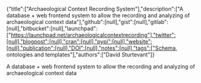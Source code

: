 {"title":["Archaeological Context Recording System"],"description":["A database + web frontend system to allow the recording and analyzing of archaeological context data"],"github":[null],"gist":[null],"gitlab":[null],"bitbucket":[null],"launchpad":["https://launchpad.net/archaeologicalcontextrecording"],"twitter":[null],"blogpost":[null],"cran":[null],"pypi":[null],"website":[null],"publication":[null],"DOI":[null],"notes":[null],"tags":["Schema, ontologies and templates"],"authors":["David Sturtevant"]}

A database + web frontend system to allow the recording and analyzing of archaeological context data